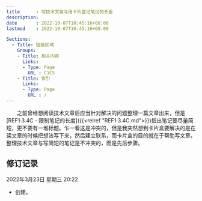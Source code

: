 ```yaml
---
title      : 写技术文章与用卡片盒记笔记的矛盾
description: 
date       : 2022-10-07T10:45:16+08:00
lastmod    : 2022-10-07T10:45:16+08:00

Sections:
  - Title: 链接区域
    Groups:
    - Title: 相关内容
      Links:
      - Type: Page
        URL : C1C5
    - Title: 索引
      Links:
      - Type: Page
        URL : /
---
```


　　之前曾经想阅读技术文章后应当针对解决的问题整理一篇文章出来，但是[REF1·3.4C - 限制笔记的长度]({{<relref "REF1·3.4C.md">}})指出笔记要尽量简短，更不要有一堆标题。乍一看这是冲突的，但是我突然想到卡片盒要解决的是在读文章的时候把想法写下来，然后建立联系，而卡片盒的目的就在于帮助写文章。整理技术文章与写简短的笔记是不冲突的，而是先后步骤。

## 修订记录
2022年3月23日 星期三 20:22
* 创建。